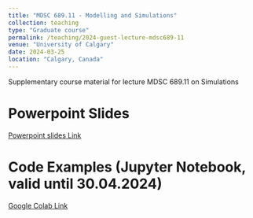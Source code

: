 ```yaml
---
title: "MDSC 689.11 - Modelling and Simulations"
collection: teaching
type: "Graduate course"
permalink: /teaching/2024-guest-lecture-mdsc689-11
venue: "University of Calgary"
date: 2024-03-25
location: "Calgary, Canada"
---
```


Supplementary course material for lecture MDSC 689.11 on Simulations

Powerpoint Slides
======

[Powerpoint slides Link](link.de)

Code Examples (Jupyter Notebook, valid until 30.04.2024)
======

<script src="https://gist.github.com/wallematthias/76d66aca8611f2e2f52638c4cbea0582.js"></script>

[Google Colab Link](https://colab.research.google.com/drive/1CXJtL_sqo5YhN5sq7YuYTl37yuFXbxuv?usp=sharing)
